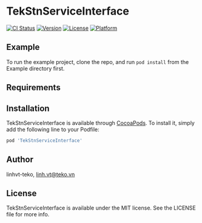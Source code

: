 # TekStnServiceInterface

[![CI Status](https://img.shields.io/travis/linhvt-teko/TekStnServiceInterface.svg?style=flat)](https://travis-ci.org/linhvt-teko/TekStnServiceInterface)
[![Version](https://img.shields.io/cocoapods/v/TekStnServiceInterface.svg?style=flat)](https://cocoapods.org/pods/TekStnServiceInterface)
[![License](https://img.shields.io/cocoapods/l/TekStnServiceInterface.svg?style=flat)](https://cocoapods.org/pods/TekStnServiceInterface)
[![Platform](https://img.shields.io/cocoapods/p/TekStnServiceInterface.svg?style=flat)](https://cocoapods.org/pods/TekStnServiceInterface)

## Example

To run the example project, clone the repo, and run `pod install` from the Example directory first.

## Requirements

## Installation

TekStnServiceInterface is available through [CocoaPods](https://cocoapods.org). To install
it, simply add the following line to your Podfile:

```ruby
pod 'TekStnServiceInterface'
```

## Author

linhvt-teko, linh.vt@teko.vn

## License

TekStnServiceInterface is available under the MIT license. See the LICENSE file for more info.
